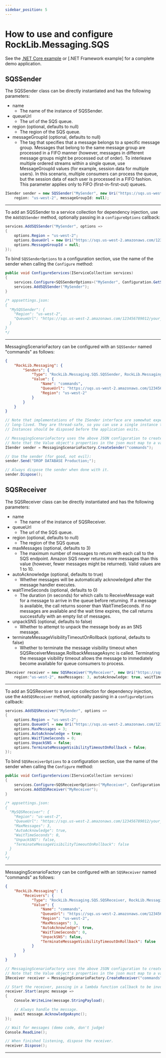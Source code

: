 ```yaml
---
sidebar_position: 5
---
```


# How to use and configure RockLib.Messaging.SQS

See the [.NET Core example] or [.NET Framework example] for a complete demo application.

## SQSSender

The SQSSender class can be directly instantiated and has the following parameters:

- name
  - The name of the instance of SQSSender.
- queueUrl
  - The url of the SQS queue.
- region (optional, defaults to null)
  - The region of the SQS queue.
- messageGroupId (optional, defaults to null)
  - The tag that specifies that a message belongs to a specific message group. Messages that belong to the same message group are processed in a FIFO manner (however, messages in different message groups might be processed out of order). To interleave multiple ordered streams within a single queue, use MessageGroupId values (for example, session data for multiple users). In this scenario, multiple consumers can process the queue, but the session data of each user is processed in a FIFO fashion. This parameter applies only to FIFO (first-in-first-out) queues.

```csharp
ISender sender = new SQSSender("MySender", new Uri("https://sqs.us-west-2.amazonaws.com/123456789012/your_queue_name"),
    region: "us-west-2", messageGroupId: null);
```

---

To add an SQSSender to a service collection for dependency injection, use the `AddSQSSender` method, optionally passing in a `configureOptions` callback:

```csharp
services.AddSQSSender("MySender", options =>
{
    options.Region = "us-west-2";
    options.QueueUrl = new Uri("https://sqs.us-west-2.amazonaws.com/123456789012/your_queue_name");
    options.MessageGroupId = null;
});
```

To bind `SQSSenderOptions` to a configuration section, use the name of the sender when calling the `Configure` method:

```csharp
public void ConfigureServices(IServiceCollection services)
{
    services.Configure<SQSSenderOptions>("MySender", Configuration.GetSection("MySQSSender"));
    services.AddSQSSender("MySender");
}

/* appsettings.json:
{
  "MySQSSender": {
    "Region": "us-west-2",
    "QueueUrl": "https://sqs.us-west-2.amazonaws.com/123456789012/your_queue_name"
  }
}
*/
```

---

MessagingScenarioFactory can be configured with an `SQSSender` named "commands" as follows:

```json
{
    "RockLib.Messaging": {
        "Senders": {
            "Type": "RockLib.Messaging.SQS.SQSSender, RockLib.Messaging.SQS",
            "Value": {
                "Name": "commands",
                "QueueUrl": "https://sqs.us-west-2.amazonaws.com/123456789012/your_queue_name",
                "Region": "us-west-2"
            }
        }
    }
}
```

```csharp
// Note that implementations of the ISender interface are somewhat expensive and intended to be
// long-lived. They are thread-safe, so you can use a single instance throughout your application.
// Instances should be disposed before the application exits.

// MessagingScenarioFactory uses the above JSON configuration to create a SQSSender
// Note that the Value object's properties in the json must map to a valid constructor since CreateSender Creates instances using [RockLib.Configuration.ObjectFactory](https://github.com/RockLib/RockLib.Configuration/tree/main/RockLib.Configuration.ObjectFactory#rocklibconfigurationobjectfactory)
ISender sender = MessagingScenarioFactory.CreateSender("commands");

// Use the sender (for good, not evil):
sender.Send("DROP DATABASE Production;");

// Always dispose the sender when done with it.
sender.Dispose();
```

## SQSReceiver

The SQSReceiver class can be directly instantiated and has the following parameters:

- name
  - The name of the instance of SQSReceiver.
- queueUrl
  - The url of the SQS queue.
- region (optional, defaults to null)
  - The region of the SQS queue.
- maxMessages (optional, defaults to 3)
  - The maximum number of messages to return with each call to the SQS endpoint. Amazon SQS never returns more messages than this value (however, fewer messages might be returned). Valid values are 1 to 10.
- autoAcknowledge (optional, defaults to true)
  - Whether messages will be automatically acknowledged after the message handler executes.
- waitTimeSeconds (optional, defaults to 0)
  - The duration (in seconds) for which calls to ReceiveMessage wait for a message to arrive in the queue before returning. If a message is available, the call returns sooner than WaitTimeSeconds. If no messages are available and the wait time expires, the call returns successfully with an empty list of messages.
- unpackSNS (optional, defaults to false)
  - Whether to attempt to unpack the message body as an SNS message.
- terminateMessageVisibilityTimeoutOnRollback (optional, defaults to false)
  - Whether to terminate the message visibility timeout when SQSReceiverMessage.RollbackMessageAsync is called. Terminating the message visibility timeout allows the message to immediately become available for queue consumers to process.

```csharp
IReceiver receiver = new SQSReceiver("MyReceiver", new Uri("https://sqs.us-west-2.amazonaws.com/123456789012/your_queue_name"),
    region:"us-west-2", maxMessages: 3, autoAcknowledge: true, waitTimeSeconds: 0, unpackSNS: false, terminateMessageVisibilityTimeoutOnRollback: false);
```

---

To add an SQSReceiver to a service collection for dependency injection, use the `AddSQSReceiver` method, optionally passing in a `configureOptions` callback:

```csharp
services.AddSQSReceiver("MySender", options =>
{
    options.Region = "us-west-2";
    options.QueueUrl = new Uri("https://sqs.us-west-2.amazonaws.com/123456789012/your_queue_name");
    options.MaxMessages = 3;
    options.AutoAcknowledge = true;
    options.WaitTimeSeconds = 0;
    options.UnpackSNS = false;
    options.TerminateMessageVisibilityTimeoutOnRollback = false;
});
```

To bind `SQSReceiverOptions` to a configuration section, use the name of the sender when calling the `Configure` method:

```csharp
public void ConfigureServices(IServiceCollection services)
{
    services.Configure<SQSReceiverOptions>("MyReceiver", Configuration.GetSection("MySQSReceiver"));
    services.AddSQSReceiver("MyReceiver");
}

/* appsettings.json:
{
  "MySQSReceiver": {
    "Region": "us-west-2",
    "QueueUrl": "https://sqs.us-west-2.amazonaws.com/123456789012/your_queue_name",
    "MaxMessages": 3,
    "AutoAcknowledge": true,
    "WaitTimeSeconds": 0,
    "UnpackSNS": false,
    "TerminateMessageVisibilityTimeoutOnRollback": false
  }
}
*/
```

---

MessagingScenarioFactory can be configured with an `SQSReceiver` named "commands" as follows:

```json
{
    "RockLib.Messaging": {
        "Receivers": {
            "Type": "RockLib.Messaging.SQS.SQSReceiver, RockLib.Messaging.SQS",
            "Value": {
                "Name": "commands",
                "QueueUrl": "https://sqs.us-west-2.amazonaws.com/123456789012/your_queue_name",
                "Region": "us-west-2",
                "MaxMessages": 3,
                "AutoAcknowledge": true,
                "WaitTimeSeconds": 0,
                "UnpackSNS": false,
                "TerminateMessageVisibilityTimeoutOnRollback": false
            }
        }
    }
}
```

```csharp
// MessagingScenarioFactory uses the above JSON configuration to create a SQSReceiver
// Note that the Value object's properties in the json must map to a valid constructor since CreateSender Creates instances using [RockLib.Configuration.ObjectFactory](https://github.com/RockLib/RockLib.Configuration/tree/main/RockLib.Configuration.ObjectFactory#rocklibconfigurationobjectfactory)
IReceiver receiver = MessagingScenarioFactory.CreateReceiver("commands");

// Start the receiver, passing in a lambda function callback to be invoked when a message is received.
receiver.Start(async message =>
{
    Console.WriteLine(message.StringPayload);

    // Always handle the message.
    await message.AcknowledgeAsync();
});

// Wait for messages (demo code, don't judge)
Console.ReadLine();

// When finished listening, dispose the receiver.
receiver.Dispose();
```

---

[.NET Core example]: https://github.com/RockLib/RockLib.Messaging/blob/main/Examples/Example.Messaging.SQS/Program.cs
